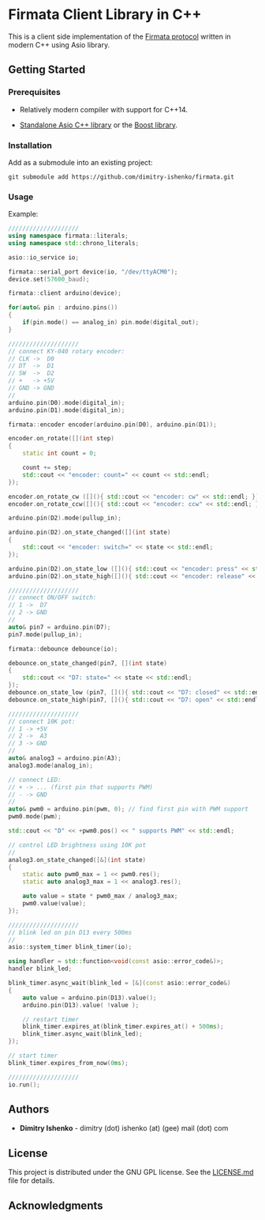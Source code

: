# Firmata Client Library in C++

This is a client side implementation of the [Firmata protocol](https://github.com/firmata/protocol)
written in modern C++ using Asio library.

## Getting Started

### Prerequisites

* Relatively modern compiler with support for C++14.

* [Standalone Asio C++ library](https://think-async.com) or the [Boost library](https://www.boost.org).

### Installation

Add as a submodule into an existing project:
```
git submodule add https://github.com/dimitry-ishenko/firmata.git
```

### Usage

Example:

```cpp
////////////////////
using namespace firmata::literals;
using namespace std::chrono_literals;

asio::io_service io;

firmata::serial_port device(io, "/dev/ttyACM0");
device.set(57600_baud);

firmata::client arduino(device);

for(auto& pin : arduino.pins())
{
    if(pin.mode() == analog_in) pin.mode(digital_out);
}

////////////////////
// connect KY-040 rotary encoder:
// CLK ->  D0
// DT  ->  D1
// SW  ->  D2
// +   -> +5V
// GND -> GND
//
arduino.pin(D0).mode(digital_in);
arduino.pin(D1).mode(digital_in);

firmata::encoder encoder(arduino.pin(D0), arduino.pin(D1));

encoder.on_rotate([](int step)
{
    static int count = 0;

    count += step;
    std::cout << "encoder: count=" << count << std::endl;
});

encoder.on_rotate_cw ([](){ std::cout << "encoder: cw" << std::endl; });
encoder.on_rotate_ccw([](){ std::cout << "encoder: ccw" << std::endl; });

arduino.pin(D2).mode(pullup_in);

arduino.pin(D2).on_state_changed([](int state)
{
    std::cout << "encoder: switch=" << state << std::endl;
});

arduino.pin(D2).on_state_low ([](){ std::cout << "encoder: press" << std::endl; });
arduino.pin(D2).on_state_high([](){ std::cout << "encoder: release" << std::endl; });

////////////////////
// connect ON/OFF switch:
// 1 ->  D7
// 2 -> GND
//
auto& pin7 = arduino.pin(D7);
pin7.mode(pullup_in);

firmata::debounce debounce(io);

debounce.on_state_changed(pin7, [](int state)
{
    std::cout << "D7: state=" << state << std::endl;
});
debounce.on_state_low (pin7, [](){ std::cout << "D7: closed" << std::endl; });
debounce.on_state_high(pin7, [](){ std::cout << "D7: open" << std::endl; });

////////////////////
// connect 10K pot:
// 1 -> +5V
// 2 ->  A3
// 3 -> GND
//
auto& analog3 = arduino.pin(A3);
analog3.mode(analog_in);

// connect LED:
// + -> ... (first pin that supports PWM)
// - -> GND
//
auto& pwm0 = arduino.pin(pwm, 0); // find first pin with PWM support
pwm0.mode(pwm);

std::cout << "D" << +pwm0.pos() << " supports PWM" << std::endl;

// control LED brightness using 10K pot
//
analog3.on_state_changed([&](int state)
{
    static auto pwm0_max = 1 << pwm0.res();
    static auto analog3_max = 1 << analog3.res();

    auto value = state * pwm0_max / analog3_max;
    pwm0.value(value);
});

////////////////////
// blink led on pin D13 every 500ms
//
asio::system_timer blink_timer(io);

using handler = std::function<void(const asio::error_code&)>;
handler blink_led;

blink_timer.async_wait(blink_led = [&](const asio::error_code&)
{
    auto value = arduino.pin(D13).value();
    arduino.pin(D13).value( !value );

    // restart timer
    blink_timer.expires_at(blink_timer.expires_at() + 500ms);
    blink_timer.async_wait(blink_led);
});

// start timer
blink_timer.expires_from_now(0ms);

////////////////////
io.run();
```

## Authors

* **Dimitry Ishenko** - dimitry (dot) ishenko (at) (gee) mail (dot) com

## License

This project is distributed under the GNU GPL license. See the
[LICENSE.md](LICENSE.md) file for details.

## Acknowledgments
